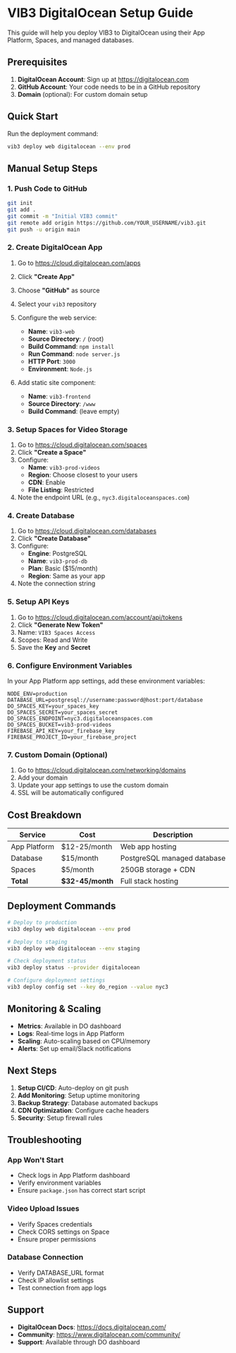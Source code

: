# VIB3 DigitalOcean Setup Guide

This guide will help you deploy VIB3 to DigitalOcean using their App Platform, Spaces, and managed databases.

## Prerequisites

1. **DigitalOcean Account**: Sign up at https://digitalocean.com
2. **GitHub Account**: Your code needs to be in a GitHub repository
3. **Domain** (optional): For custom domain setup

## Quick Start

Run the deployment command:
```bash
vib3 deploy web digitalocean --env prod
```

## Manual Setup Steps

### 1. Push Code to GitHub

```bash
git init
git add .
git commit -m "Initial VIB3 commit"
git remote add origin https://github.com/YOUR_USERNAME/vib3.git
git push -u origin main
```

### 2. Create DigitalOcean App

1. Go to https://cloud.digitalocean.com/apps
2. Click **"Create App"**
3. Choose **"GitHub"** as source
4. Select your `vib3` repository
5. Configure the web service:
   - **Name**: `vib3-web`
   - **Source Directory**: `/` (root)
   - **Build Command**: `npm install`
   - **Run Command**: `node server.js`
   - **HTTP Port**: `3000`
   - **Environment**: `Node.js`

6. Add static site component:
   - **Name**: `vib3-frontend`
   - **Source Directory**: `/www`
   - **Build Command**: (leave empty)

### 3. Setup Spaces for Video Storage

1. Go to https://cloud.digitalocean.com/spaces
2. Click **"Create a Space"**
3. Configure:
   - **Name**: `vib3-prod-videos`
   - **Region**: Choose closest to your users
   - **CDN**: Enable
   - **File Listing**: Restricted
4. Note the endpoint URL (e.g., `nyc3.digitaloceanspaces.com`)

### 4. Create Database

1. Go to https://cloud.digitalocean.com/databases
2. Click **"Create Database"**
3. Configure:
   - **Engine**: PostgreSQL
   - **Name**: `vib3-prod-db`
   - **Plan**: Basic ($15/month)
   - **Region**: Same as your app
4. Note the connection string

### 5. Setup API Keys

1. Go to https://cloud.digitalocean.com/account/api/tokens
2. Click **"Generate New Token"**
3. Name: `VIB3 Spaces Access`
4. Scopes: Read and Write
5. Save the **Key** and **Secret**

### 6. Configure Environment Variables

In your App Platform app settings, add these environment variables:

```
NODE_ENV=production
DATABASE_URL=postgresql://username:password@host:port/database
DO_SPACES_KEY=your_spaces_key
DO_SPACES_SECRET=your_spaces_secret
DO_SPACES_ENDPOINT=nyc3.digitaloceanspaces.com
DO_SPACES_BUCKET=vib3-prod-videos
FIREBASE_API_KEY=your_firebase_key
FIREBASE_PROJECT_ID=your_firebase_project
```

### 7. Custom Domain (Optional)

1. Go to https://cloud.digitalocean.com/networking/domains
2. Add your domain
3. Update your app settings to use the custom domain
4. SSL will be automatically configured

## Cost Breakdown

| Service | Cost | Description |
|---------|------|-------------|
| App Platform | $12-25/month | Web app hosting |
| Database | $15/month | PostgreSQL managed database |
| Spaces | $5/month | 250GB storage + CDN |
| **Total** | **$32-45/month** | Full stack hosting |

## Deployment Commands

```bash
# Deploy to production
vib3 deploy web digitalocean --env prod

# Deploy to staging
vib3 deploy web digitalocean --env staging

# Check deployment status
vib3 deploy status --provider digitalocean

# Configure deployment settings
vib3 deploy config set --key do_region --value nyc3
```

## Monitoring & Scaling

- **Metrics**: Available in DO dashboard
- **Logs**: Real-time logs in App Platform
- **Scaling**: Auto-scaling based on CPU/memory
- **Alerts**: Set up email/Slack notifications

## Next Steps

1. **Setup CI/CD**: Auto-deploy on git push
2. **Add Monitoring**: Setup uptime monitoring
3. **Backup Strategy**: Database automated backups
4. **CDN Optimization**: Configure cache headers
5. **Security**: Setup firewall rules

## Troubleshooting

### App Won't Start
- Check logs in App Platform dashboard
- Verify environment variables
- Ensure `package.json` has correct start script

### Video Upload Issues
- Verify Spaces credentials
- Check CORS settings on Space
- Ensure proper permissions

### Database Connection
- Verify DATABASE_URL format
- Check IP allowlist settings
- Test connection from app logs

## Support

- **DigitalOcean Docs**: https://docs.digitalocean.com/
- **Community**: https://www.digitalocean.com/community/
- **Support**: Available through DO dashboard